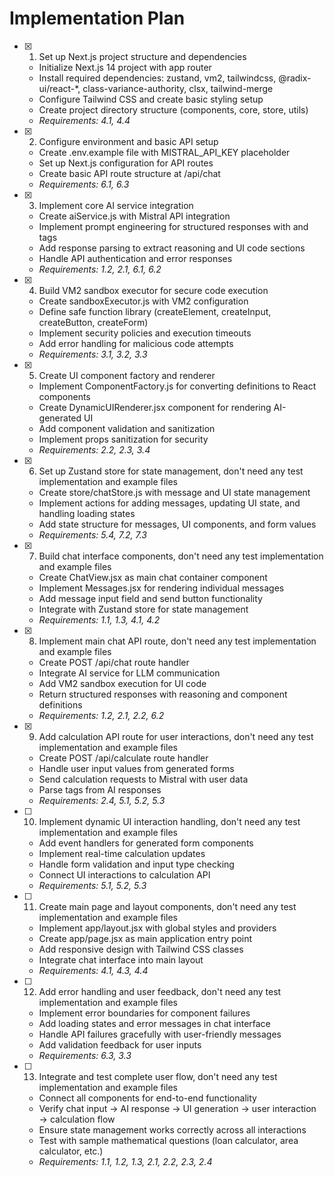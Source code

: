 # Implementation Plan

- [x] 1. Set up Next.js project structure and dependencies
  - Initialize Next.js 14 project with app router
  - Install required dependencies: zustand, vm2, tailwindcss, @radix-ui/react-*, class-variance-authority, clsx, tailwind-merge
  - Configure Tailwind CSS and create basic styling setup
  - Create project directory structure (components, core, store, utils)
  - _Requirements: 4.1, 4.4_

- [x] 2. Configure environment and basic API setup
  - Create .env.example file with MISTRAL_API_KEY placeholder
  - Set up Next.js configuration for API routes
  - Create basic API route structure at /api/chat
  - _Requirements: 6.1, 6.3_

- [x] 3. Implement core AI service integration
  - Create aiService.js with Mistral API integration
  - Implement prompt engineering for structured responses with <thought> and <ui> tags
  - Add response parsing to extract reasoning and UI code sections
  - Handle API authentication and error responses
  - _Requirements: 1.2, 2.1, 6.1, 6.2_

- [x] 4. Build VM2 sandbox executor for secure code execution
  - Create sandboxExecutor.js with VM2 configuration
  - Define safe function library (createElement, createInput, createButton, createForm)
  - Implement security policies and execution timeouts
  - Add error handling for malicious code attempts
  - _Requirements: 3.1, 3.2, 3.3_

- [x] 5. Create UI component factory and renderer
  - Implement ComponentFactory.js for converting definitions to React components
  - Create DynamicUIRenderer.jsx component for rendering AI-generated UI
  - Add component validation and sanitization
  - Implement props sanitization for security
  - _Requirements: 2.2, 2.3, 3.4_

- [x] 6. Set up Zustand store for state management, don't need any test implementation and example files
  - Create store/chatStore.js with message and UI state management
  - Implement actions for adding messages, updating UI state, and handling loading states
  - Add state structure for messages, UI components, and form values
  - _Requirements: 5.4, 7.2, 7.3_

- [x] 7. Build chat interface components, don't need any test implementation and example files
  - Create ChatView.jsx as main chat container component
  - Implement Messages.jsx for rendering individual messages
  - Add message input field and send button functionality
  - Integrate with Zustand store for state management
  - _Requirements: 1.1, 1.3, 4.1, 4.2_

- [x] 8. Implement main chat API route, don't need any test implementation and example files
  - Create POST /api/chat route handler
  - Integrate AI service for LLM communication
  - Add VM2 sandbox execution for UI code
  - Return structured responses with reasoning and component definitions
  - _Requirements: 1.2, 2.1, 2.2, 6.2_

- [x] 9. Add calculation API route for user interactions, don't need any test implementation and example files
  - Create POST /api/calculate route handler
  - Handle user input values from generated forms
  - Send calculation requests to Mistral with user data
  - Parse <solution> tags from AI responses
  - _Requirements: 2.4, 5.1, 5.2, 5.3_

- [ ] 10. Implement dynamic UI interaction handling, don't need any test implementation and example files
  - Add event handlers for generated form components
  - Implement real-time calculation updates
  - Handle form validation and input type checking
  - Connect UI interactions to calculation API
  - _Requirements: 5.1, 5.2, 5.3_

- [ ] 11. Create main page and layout components, don't need any test implementation and example files
  - Implement app/layout.jsx with global styles and providers
  - Create app/page.jsx as main application entry point
  - Add responsive design with Tailwind CSS classes
  - Integrate chat interface into main layout
  - _Requirements: 4.1, 4.3, 4.4_

- [ ] 12. Add error handling and user feedback, don't need any test implementation and example files
  - Implement error boundaries for component failures
  - Add loading states and error messages in chat interface
  - Handle API failures gracefully with user-friendly messages
  - Add validation feedback for user inputs
  - _Requirements: 6.3, 3.3_

- [ ] 13. Integrate and test complete user flow, don't need any test implementation and example files
  - Connect all components for end-to-end functionality
  - Verify chat input → AI response → UI generation → user interaction → calculation flow
  - Ensure state management works correctly across all interactions
  - Test with sample mathematical questions (loan calculator, area calculator, etc.)
  - _Requirements: 1.1, 1.2, 1.3, 2.1, 2.2, 2.3, 2.4_